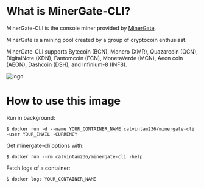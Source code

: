 # What is MinerGate-CLI?

MinerGate-CLI is the console miner provided by [MinerGate](https://minergate.com/).

MinerGate is a mining pool created by a group of cryptocoin enthusiast.

MinerGate-CLI supports Bytecoin (BCN), Monero (XMR), Quazarcoin (QCN), DigitalNote (XDN), Fantomcoin (FCN), MonetaVerde (MCN), Aeon coin (AEON), Dashcoin (DSH), and Infinium-8 (INF8).

![logo](https://scontent.cdninstagram.com/t51.2885-19/s150x150/11939576_895926810497744_2081713499_a.jpg)

# How to use this image

Run in background:

```console
$ docker run -d --name YOUR_CONTAINER_NAME calvintam236/minergate-cli -user YOUR_EMAIL -CURRENCY
```

Get minergate-cli options with:

```console
$ docker run --rm calvintam236/minergate-cli -help
```

Fetch logs of a container:

```console
$ docker logs YOUR_CONTAINER_NAME
```
